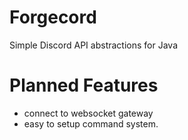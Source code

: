 # Forgecord
Simple Discord API abstractions for Java

# Planned Features
- connect to websocket gateway
- easy to setup command system.

